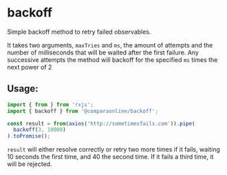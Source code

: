 # backoff

Simple backoff method to retry failed observables.

It takes two arguments, `maxTries` and `ms`, the amount of attempts and the number of
milliseconds that will be waited after the first failure. Any successive attempts
the method will backoff for the specified `ms` times the next power of 2

## Usage:
```ts
import { from } from 'rxjs';
import { backoff } from '@comparaonline/backoff';

const result = from(axios('http://sometimesfails.com')).pipe(
  backoff(3, 10000)
).toPromise();
```

`result` will either resolve correctly or retry two more times if it fails,
waiting 10 seconds the first time, and 40 the second time. If it fails a third
time, it will be rejected.
